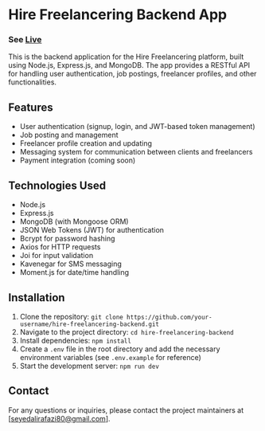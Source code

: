 # Hire Freelancering Backend App
### See [Live]([https://accordion-eta-lilac.vercel.app/](https://takhasossazan.liara.run/)) 


This is the backend application for the Hire Freelancering platform, built using Node.js, Express.js, and MongoDB. The app provides a RESTful API for handling user authentication, job postings, freelancer profiles, and other functionalities.

## Features

- User authentication (signup, login, and JWT-based token management)
- Job posting and management
- Freelancer profile creation and updating
- Messaging system for communication between clients and freelancers
- Payment integration (coming soon)

## Technologies Used

- Node.js
- Express.js
- MongoDB (with Mongoose ORM)
- JSON Web Tokens (JWT) for authentication
- Bcrypt for password hashing
- Axios for HTTP requests
- Joi for input validation
- Kavenegar for SMS messaging
- Moment.js for date/time handling

## Installation

1. Clone the repository: `git clone https://github.com/your-username/hire-freelancering-backend.git`
2. Navigate to the project directory: `cd hire-freelancering-backend`
3. Install dependencies: `npm install`
4. Create a `.env` file in the root directory and add the necessary environment variables (see `.env.example` for reference)
5. Start the development server: `npm run dev`



## Contact

For any questions or inquiries, please contact the project maintainers at [seyedalirafazi80@gmail.com].
